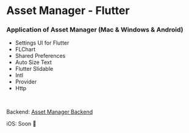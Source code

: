 # Asset Manager - Flutter

### Application of Asset Manager (Mac & Windows & Android)

<ul>
    <li> Settings UI for Flutter
    <li> FLChart
    <li> Shared Preferences
    <li> Auto Size Text
    <li> Flutter Slidable
    <li> Intl
    <li> Provider
    <li> Http
</ul>

&nbsp;

Backend: [Asset Manager Backend](https://github.com/MrNtlu/Asset-Manager)

iOS: Soon :pray:
